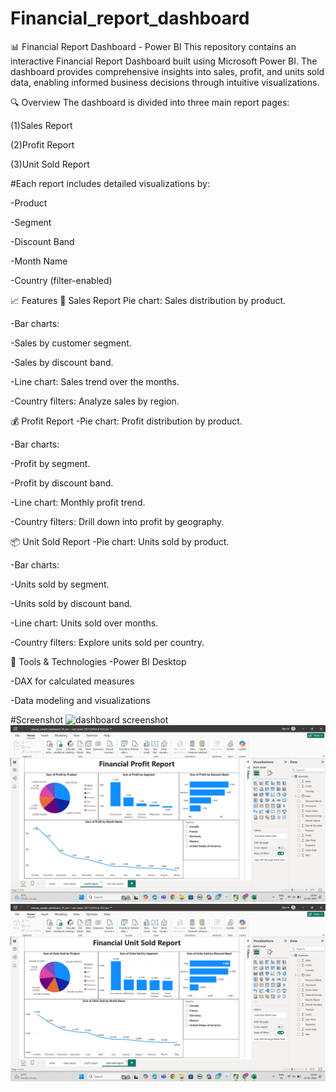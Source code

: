 # Financial_report_dashboard
📊 Financial Report Dashboard - Power BI
This repository contains an interactive Financial Report Dashboard built using Microsoft Power BI. The dashboard provides comprehensive insights into sales, profit, and units sold data, enabling informed business decisions through intuitive visualizations.

🔍 Overview
The dashboard is divided into three main report pages:

(1)Sales Report

(2)Profit Report

(3)Unit Sold Report

#Each report includes detailed visualizations by:

-Product

-Segment

-Discount Band

-Month Name

-Country (filter-enabled)

📈 Features
📌 Sales Report
Pie chart: Sales distribution by product.

-Bar charts:

-Sales by customer segment.

-Sales by discount band.

-Line chart: Sales trend over the months.

-Country filters: Analyze sales by region.

💰 Profit Report
-Pie chart: Profit distribution by product.

-Bar charts:

-Profit by segment.

-Profit by discount band.

-Line chart: Monthly profit trend.

-Country filters: Drill down into profit by geography.

📦 Unit Sold Report
-Pie chart: Units sold by product.

-Bar charts:

-Units sold by segment.

-Units sold by discount band.

-Line chart: Units sold over months.

-Country filters: Explore units sold per country.

🧰 Tools & Technologies
-Power BI Desktop

-DAX for calculated measures

-Data modeling and visualizations

 #Screenshot
![dashboard screenshot]( https://github.com/Jadhavswarup/Financial_report/blob/main/Screenshot%20(1).png)
![dashboard screenshot](https://github.com/Jadhavswarup/Financial-Report-Dashboard/blob/main/Screenshot%20(2).png)
![dashboard screenshot](https://github.com/Jadhavswarup/Financial-Report-Dashboard/blob/main/Screenshot%20(3).png)
